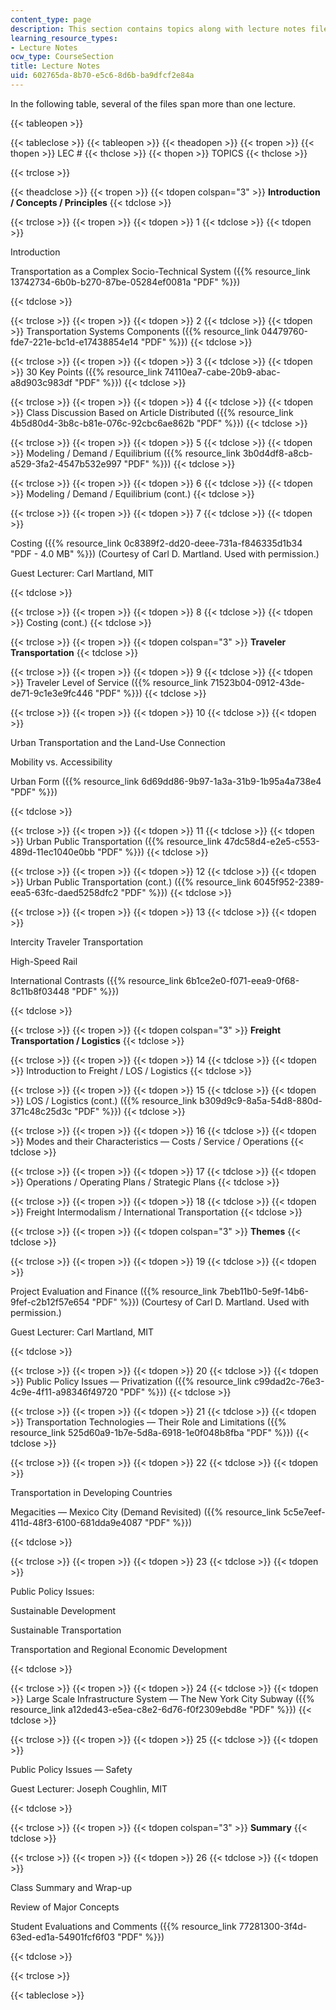 ```yaml
---
content_type: page
description: This section contains topics along with lecture notes files.
learning_resource_types:
- Lecture Notes
ocw_type: CourseSection
title: Lecture Notes
uid: 602765da-8b70-e5c6-8d6b-ba9dfcf2e84a
---
```


In the following table, several of the files span more than one lecture.

{{< tableopen >}}

{{< tableclose >}}
{{< tableopen >}}
{{< theadopen >}}
{{< tropen >}}
{{< thopen >}}
LEC #
{{< thclose >}}
{{< thopen >}}
TOPICS
{{< thclose >}}

{{< trclose >}}

{{< theadclose >}}
{{< tropen >}}
{{< tdopen colspan="3" >}}
**Introduction / Concepts / Principles**
{{< tdclose >}}

{{< trclose >}}
{{< tropen >}}
{{< tdopen >}}
1
{{< tdclose >}}
{{< tdopen >}}


Introduction

Transportation as a Complex Socio-Technical System ({{% resource_link 13742734-6b0b-b270-87be-05284ef0081a "PDF" %}})


{{< tdclose >}}

{{< trclose >}}
{{< tropen >}}
{{< tdopen >}}
2
{{< tdclose >}}
{{< tdopen >}}
Transportation Systems Components ({{% resource_link 04479760-fde7-221e-bc1d-e17438854e14 "PDF" %}})
{{< tdclose >}}

{{< trclose >}}
{{< tropen >}}
{{< tdopen >}}
3
{{< tdclose >}}
{{< tdopen >}}
30 Key Points ({{% resource_link 74110ea7-cabe-20b9-abac-a8d903c983df "PDF" %}})
{{< tdclose >}}

{{< trclose >}}
{{< tropen >}}
{{< tdopen >}}
4
{{< tdclose >}}
{{< tdopen >}}
Class Discussion Based on Article Distributed ({{% resource_link 4b5d80d4-3b8c-b81e-076c-92cbc6ae862b "PDF" %}})
{{< tdclose >}}

{{< trclose >}}
{{< tropen >}}
{{< tdopen >}}
5
{{< tdclose >}}
{{< tdopen >}}
Modeling / Demand / Equilibrium ({{% resource_link 3b0d4df8-a8cb-a529-3fa2-4547b532e997 "PDF" %}})
{{< tdclose >}}

{{< trclose >}}
{{< tropen >}}
{{< tdopen >}}
6
{{< tdclose >}}
{{< tdopen >}}
Modeling / Demand / Equilibrium (cont.)
{{< tdclose >}}

{{< trclose >}}
{{< tropen >}}
{{< tdopen >}}
7
{{< tdclose >}}
{{< tdopen >}}


Costing ({{% resource_link 0c8389f2-dd20-deee-731a-f846335d1b34 "PDF - 4.0 MB" %}}) (Courtesy of Carl D. Martland. Used with permission.)

Guest Lecturer: Carl Martland, MIT


{{< tdclose >}}

{{< trclose >}}
{{< tropen >}}
{{< tdopen >}}
8
{{< tdclose >}}
{{< tdopen >}}
Costing (cont.)
{{< tdclose >}}

{{< trclose >}}
{{< tropen >}}
{{< tdopen colspan="3" >}}
**Traveler Transportation**
{{< tdclose >}}

{{< trclose >}}
{{< tropen >}}
{{< tdopen >}}
9
{{< tdclose >}}
{{< tdopen >}}
Traveler Level of Service ({{% resource_link 71523b04-0912-43de-de71-9c1e3e9fc446 "PDF" %}})
{{< tdclose >}}

{{< trclose >}}
{{< tropen >}}
{{< tdopen >}}
10
{{< tdclose >}}
{{< tdopen >}}


Urban Transportation and the Land-Use Connection

Mobility vs. Accessibility

Urban Form ({{% resource_link 6d69dd86-9b97-1a3a-31b9-1b95a4a738e4 "PDF" %}})


{{< tdclose >}}

{{< trclose >}}
{{< tropen >}}
{{< tdopen >}}
11
{{< tdclose >}}
{{< tdopen >}}
Urban Public Transportation ({{% resource_link 47dc58d4-e2e5-c553-489d-11ec1040e0bb "PDF" %}})
{{< tdclose >}}

{{< trclose >}}
{{< tropen >}}
{{< tdopen >}}
12
{{< tdclose >}}
{{< tdopen >}}
Urban Public Transportation (cont.) ({{% resource_link 6045f952-2389-eea5-63fc-daed5258dfc2 "PDF" %}})
{{< tdclose >}}

{{< trclose >}}
{{< tropen >}}
{{< tdopen >}}
13
{{< tdclose >}}
{{< tdopen >}}


Intercity Traveler Transportation

High-Speed Rail

International Contrasts ({{% resource_link 6b1ce2e0-f071-eea9-0f68-8c11b8f03448 "PDF" %}})


{{< tdclose >}}

{{< trclose >}}
{{< tropen >}}
{{< tdopen colspan="3" >}}
**Freight Transportation / Logistics**
{{< tdclose >}}

{{< trclose >}}
{{< tropen >}}
{{< tdopen >}}
14
{{< tdclose >}}
{{< tdopen >}}
Introduction to Freight / LOS / Logistics
{{< tdclose >}}

{{< trclose >}}
{{< tropen >}}
{{< tdopen >}}
15
{{< tdclose >}}
{{< tdopen >}}
LOS / Logistics (cont.) ({{% resource_link b309d9c9-8a5a-54d8-880d-371c48c25d3c "PDF" %}})
{{< tdclose >}}

{{< trclose >}}
{{< tropen >}}
{{< tdopen >}}
16
{{< tdclose >}}
{{< tdopen >}}
Modes and their Characteristics — Costs / Service / Operations
{{< tdclose >}}

{{< trclose >}}
{{< tropen >}}
{{< tdopen >}}
17
{{< tdclose >}}
{{< tdopen >}}
Operations / Operating Plans / Strategic Plans
{{< tdclose >}}

{{< trclose >}}
{{< tropen >}}
{{< tdopen >}}
18
{{< tdclose >}}
{{< tdopen >}}
Freight Intermodalism / International Transportation
{{< tdclose >}}

{{< trclose >}}
{{< tropen >}}
{{< tdopen colspan="3" >}}
**Themes**
{{< tdclose >}}

{{< trclose >}}
{{< tropen >}}
{{< tdopen >}}
19
{{< tdclose >}}
{{< tdopen >}}


Project Evaluation and Finance ({{% resource_link 7beb11b0-5e9f-14b6-9fef-c2b12f57e654 "PDF" %}}) (Courtesy of Carl D. Martland. Used with permission.)

Guest Lecturer: Carl Martland, MIT


{{< tdclose >}}

{{< trclose >}}
{{< tropen >}}
{{< tdopen >}}
20
{{< tdclose >}}
{{< tdopen >}}
Public Policy Issues — Privatization ({{% resource_link c99dad2c-76e3-4c9e-4f11-a98346f49720 "PDF" %}})
{{< tdclose >}}

{{< trclose >}}
{{< tropen >}}
{{< tdopen >}}
21
{{< tdclose >}}
{{< tdopen >}}
Transportation Technologies — Their Role and Limitations ({{% resource_link 525d60a9-1b7e-5d8a-6918-1e0f048b8fba "PDF" %}})
{{< tdclose >}}

{{< trclose >}}
{{< tropen >}}
{{< tdopen >}}
22
{{< tdclose >}}
{{< tdopen >}}


Transportation in Developing Countries

Megacities — Mexico City (Demand Revisited) ({{% resource_link 5c5e7eef-411d-48f3-6100-681dda9e4087 "PDF" %}})


{{< tdclose >}}

{{< trclose >}}
{{< tropen >}}
{{< tdopen >}}
23
{{< tdclose >}}
{{< tdopen >}}


Public Policy Issues:

Sustainable Development

Sustainable Transportation

Transportation and Regional Economic Development


{{< tdclose >}}

{{< trclose >}}
{{< tropen >}}
{{< tdopen >}}
24
{{< tdclose >}}
{{< tdopen >}}
Large Scale Infrastructure System — The New York City Subway ({{% resource_link a12ded43-e5ea-c8e2-6d76-f0f2309ebd8e "PDF" %}})
{{< tdclose >}}

{{< trclose >}}
{{< tropen >}}
{{< tdopen >}}
25
{{< tdclose >}}
{{< tdopen >}}


Public Policy Issues — Safety

Guest Lecturer: Joseph Coughlin, MIT


{{< tdclose >}}

{{< trclose >}}
{{< tropen >}}
{{< tdopen colspan="3" >}}
**Summary**
{{< tdclose >}}

{{< trclose >}}
{{< tropen >}}
{{< tdopen >}}
26
{{< tdclose >}}
{{< tdopen >}}


Class Summary and Wrap-up

Review of Major Concepts

Student Evaluations and Comments ({{% resource_link 77281300-3f4d-63ed-ed1a-54901fcf6f03 "PDF" %}})


{{< tdclose >}}

{{< trclose >}}

{{< tableclose >}}